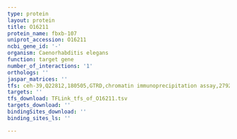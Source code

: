 ```yaml
---
type: protein
layout: protein
title: O16211
protein_name: fbxb-107
uniprot_accession: O16211
ncbi_gene_id: '-'
organism: Caenorhabditis elegans
function: target gene
number_of_interactions: '1'
orthologs: ''
jaspar_matrices: ''
tfs: ceh-39,Q22812,180505,GTRD,chromatin immunoprecipitation assay,27924024%5Buid%5D,No
targets: ''
tfs_download: TFLink_tfs_of_O16211.tsv
targets_download: ''
bindingSites_download: ''
binding_sites_ls: ''

---
```

